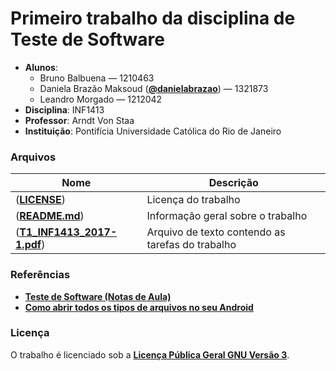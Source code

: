 # Primeiro trabalho da disciplina de Teste de Software #
- **Alunos**: 
  * Bruno Balbuena — 1210463
  * Daniela Brazão Maksoud (**[@danielabrazao](https://github.com/danielabrazao)**) — 1321873
  * Leandro Morgado — 1212042
- **Disciplina**: INF1413
- **Professor**: Arndt Von Staa
- **Instituição**: Pontifícia Universidade Católica do Rio de Janeiro

### Arquivos ###

Nome | Descrição
------------ | -------------
(**[LICENSE](https://github.com/danielabrazao/INF1413-T1/blob/master/LICENSE)**) | Licença do trabalho
(**[README.md](https://github.com/danielabrazao/INF1413-T1/blob/master/README.md)**) | Informação geral sobre o trabalho
(**[T1_INF1413_2017-1.pdf](https://github.com/danielabrazao/INF1413-T1/blob/master/T1_INF1413_2017-1.pdf)**) | Arquivo de texto contendo as tarefas do trabalho

### Referências ###
- **[Teste de Software (Notas de Aula)](http://www.inf.puc-rio.br/~inf1413/)**
- **[Como abrir todos os tipos de arquivos no seu Android](http://www.androidpit.com.br/como-abrir-todos-tipos-arquivos-android#fotos)**

### Licença ###
O trabalho é licenciado sob a **[Licença Pública Geral GNU Versão 3](http://www.gnu.org/licenses/gpl-3.0.html)**.


